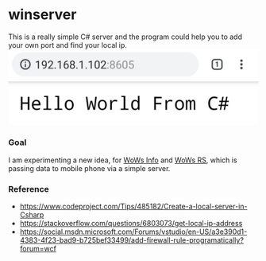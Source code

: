 # winserver
This is a really simple C# server and the program could help you to add your own port and find your local ip.
![This is from my OnePlus 5](https://raw.githubusercontent.com/HenryQuan/winserver/master/phone.jpg)

### Goal
I am experimenting a new idea, for [WoWs Info](https://github.com/HenryQuan/WoWs-Info-Ultra) and [WoWs RS](https://github.com/HenryQuan/WoWs-RS), which is passing data to mobile phone via a simple server.

### Reference
- https://www.codeproject.com/Tips/485182/Create-a-local-server-in-Csharp
- https://stackoverflow.com/questions/6803073/get-local-ip-address
- https://social.msdn.microsoft.com/Forums/vstudio/en-US/a3e390d1-4383-4f23-bad9-b725bef33499/add-firewall-rule-programatically?forum=wcf
